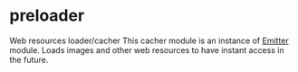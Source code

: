 # preloader
Web resources loader/cacher
This cacher module is an instance of [Emitter](https://github.com/cjssdk/emitter) module.
Loads images and other web resources to have instant access in the future.
